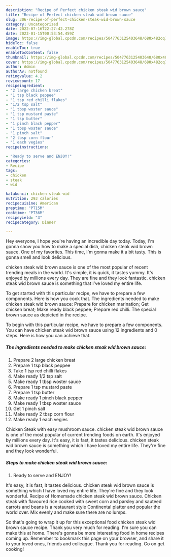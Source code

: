 ```yaml
---
description: "Recipe of Perfect chicken steak wid brown sauce"
title: "Recipe of Perfect chicken steak wid brown sauce"
slug: 306-recipe-of-perfect-chicken-steak-wid-brown-sauce
category: Uncategorized
date: 2022-07-16T22:27:42.278Z
date: 2023-01-15T00:53:54.459Z
image: https://img-global.cpcdn.com/recipes/5047763125403648/680x482cq70/chicken-steak-wid-brown-sauce-recipe-main-photo.jpg
hideToc: false
enableToc: true
enableTocContent: false
thumbnail: https://img-global.cpcdn.com/recipes/5047763125403648/680x482cq70/chicken-steak-wid-brown-sauce-recipe-main-photo.jpg
cover: https://img-global.cpcdn.com/recipes/5047763125403648/680x482cq70/chicken-steak-wid-brown-sauce-recipe-main-photo.jpg
author: Admin
authorAv: notfound
ratingvalue: 4.2
reviewcount: 17
recipeingredient:
- "2 large chicken breat"
- "1 tsp black peppee"
- "1 tsp red chilli flakes"
- "1/2 tsp salt"
- "1 tbsp woster sauce"
- "1 tsp mustard paste"
- "1 tsp butter"
- "1 pinch black pepper"
- "1 tbsp woster sauce"
- "1 pinch salt"
- "2 tbsp corn flour"
- "1 each vegies"
recipeinstructions:

- "Ready to serve and ENJOY!"
categories:
- Recipe
tags:
- chicken
- steak
- wid

katakunci: chicken steak wid 
nutrition: 293 calories
recipecuisine: American
preptime: "PT15M"
cooktime: "PT36M"
recipeyield: "3"
recipecategory: Dinner

---
```



Hey everyone, I hope you're having an incredible day today. Today, I'm gonna show you how to make a special dish, chicken steak wid brown sauce. One of my favorites. This time, I'm gonna make it a bit tasty. This is gonna smell and look delicious.

chicken steak wid brown sauce is one of the most popular of recent trending meals in the world. It's simple, it is quick, it tastes yummy. It's enjoyed by millions every day. They are fine and they look fantastic. chicken steak wid brown sauce is something that I've loved my entire life.

To get started with this particular recipe, we have to prepare a few components. Here is how you cook that. The ingredients needed to make chicken steak wid brown sauce: Prepare for chicken marination; Get chicken breat; Make ready black peppee; Prepare red chilli. The special brown sauce as depicted in the recipe.


To begin with this particular recipe, we have to prepare a few components. You can have chicken steak wid brown sauce using 12 ingredients and 0 steps. Here is how you can achieve that.

<!--inarticleads1-->

##### The ingredients needed to make chicken steak wid brown sauce:

1. Prepare 2 large chicken breat
1. Prepare 1 tsp black peppee
1. Take 1 tsp red chilli flakes
1. Make ready 1/2 tsp salt
1. Make ready 1 tbsp woster sauce
1. Prepare 1 tsp mustard paste
1. Prepare 1 tsp butter
1. Make ready 1 pinch black pepper
1. Make ready 1 tbsp woster sauce
1. Get 1 pinch salt
1. Make ready 2 tbsp corn flour
1. Make ready 1 each vegies


Chicken Steak with easy mushroom sauce. chicken steak wid brown sauce is one of the most popular of current trending foods on earth. It&#39;s enjoyed by millions every day. It&#39;s easy, it is fast, it tastes delicious. chicken steak wid brown sauce is something which I have loved my entire life. They&#39;re fine and they look wonderful. 

<!--inarticleads2-->

##### Steps to make chicken steak wid brown sauce:


1. Ready to serve and ENJOY!

It&#39;s easy, it is fast, it tastes delicious. chicken steak wid brown sauce is something which I have loved my entire life. They&#39;re fine and they look wonderful. Recipe of Homemade chicken steak wid brown sauce. Chicken steak with flavoured rice cooked with sweet corn and parsley and sauteed carrots and beans is a restaurant style Continental platter and popular the world over. Mix evenly and make sure there are no lumps. 

So that's going to wrap it up for this exceptional food chicken steak wid brown sauce recipe. Thank you very much for reading. I'm sure you can make this at home. There's gonna be more interesting food in home recipes coming up. Remember to bookmark this page on your browser, and share it to your loved ones, friends and colleague. Thank you for reading. Go on get cooking!
